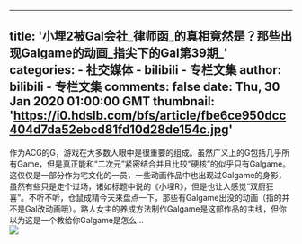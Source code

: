 
---
title: '小埋2被Gal会社_律师函_的真相竟然是？那些出现Galgame的动画_指尖下的Gal第39期_'
categories: 
    - 社交媒体
    - bilibili - 专栏文集
author: bilibili - 专栏文集
comments: false
date: Thu, 30 Jan 2020 01:00:00 GMT
thumbnail: 'https://i0.hdslb.com/bfs/article/fbe6ce950dcc404d7da52ebcd81fd10d28de154c.jpg'
---

<div>   
作为ACG的G，游戏在大多数人眼中是很重要的组成。虽然广义上的G包括几乎所有Game，但是真正能和“二次元”紧密结合并且比较“硬核”的似乎只有Galgame。这仅仅是一部分作为宅文化的一员，一些动画作品中也出现过Galgame的身影，虽然有些只是走个过场，诸如标题中说的《小埋R》，但是也让人感觉“双厨狂喜”。不听不听，仓鼠成精今天来盘点一下，那些有Galgame出没的动画（指的并不是Gal改动画哦）。路人女主的养成方法制作Galgame是这部作品的主线，但你以为这是一个教给你Galgame是怎么…<br><img src="https://i0.hdslb.com/bfs/article/fbe6ce950dcc404d7da52ebcd81fd10d28de154c.jpg" referrerpolicy="no-referrer">  
</div>
            